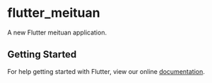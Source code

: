 # flutter_meituan

A new Flutter meituan application.

## Getting Started

For help getting started with Flutter, view our online
[documentation](https://flutter.io/).
